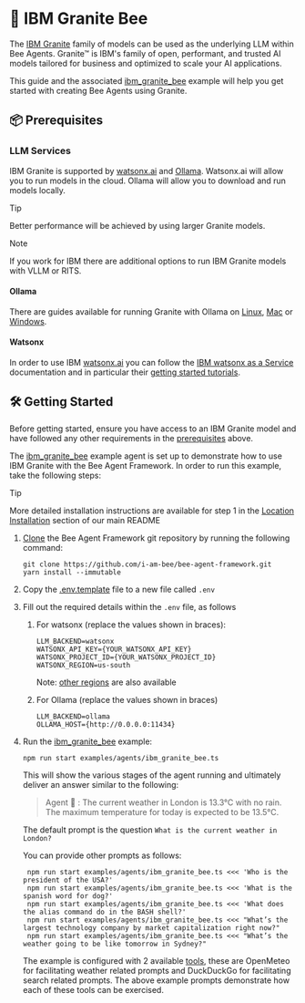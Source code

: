 # 🐝 IBM Granite Bee

The [IBM Granite](https://www.ibm.com/granite) family of models can be used as the underlying LLM within Bee Agents. Granite™ is IBM's family of open, performant, and trusted AI models tailored for business and optimized to scale your AI applications.

This guide and the associated [ibm_granite_bee](/examples/agents/ibm_granite_bee.ts) example will help you get started with creating Bee Agents using Granite.

## 📦 Prerequisites

### LLM Services

IBM Granite is supported by [watsonx.ai](https://www.ibm.com/products/watsonx-ai) and [Ollama](https://ollama.com/). Watsonx.ai will allow you to run models in the cloud. Ollama will allow you to download and run models locally.

> [!TIP]
> Better performance will be achieved by using larger Granite models.

> [!NOTE]
> If you work for IBM there are additional options to run IBM Granite models with VLLM or RITS.

#### Ollama

There are guides available for running Granite with Ollama on [Linux](https://www.ibm.com/granite/docs/run/granite-on-linux/granite/), [Mac](https://www.ibm.com/granite/docs/run/granite-on-mac/granite/) or [Windows](https://www.ibm.com/granite/docs/run/granite-on-windows/granite/).

#### Watsonx

In order to use IBM [watsonx.ai](https://www.ibm.com/products/watsonx-ai) you can follow the [IBM watsonx as a Service](https://www.ibm.com/docs/en/watsonx/saas) documentation and in particular their [getting started tutorials](https://www.ibm.com/docs/en/watsonx/saas?topic=getting-started-tutorials).

## 🛠️ Getting Started

Before getting started, ensure you have access to an IBM Granite model and have followed any other requirements in the [prerequisites](#prerequisites) above.

The [ibm_granite_bee](/examples/agents/ibm_granite_bee.ts) example agent is set up to demonstrate how to use IBM Granite with the Bee Agent Framework. In order to run this example, take the following steps:

> [!TIP]
> More detailed installation instructions are available for step 1 in the [Location Installation](https://github.com/i-am-bee/bee-agent-framework?tab=readme-ov-file#local-installation) section of our main README

1. [Clone](https://docs.github.com/en/repositories/creating-and-managing-repositories/cloning-a-repository) the Bee Agent Framework git repository by running the following command:

   ```shell
   git clone https://github.com/i-am-bee/bee-agent-framework.git
   yarn install --immutable
   ```

1. Copy the [.env.template](/.env.template) file to a new file called `.env`

1. Fill out the required details within the `.env` file, as follows

   1. For watsonx (replace the values shown in braces):

      ```.env
      LLM_BACKEND=watsonx
      WATSONX_API_KEY={YOUR_WATSONX_API_KEY}
      WATSONX_PROJECT_ID={YOUR_WATSONX_PROJECT_ID}
      WATSONX_REGION=us-south
      ```

      Note: [other regions](https://www.ibm.com/docs/en/watsonx/saas?topic=integrations-regional-availability-cloud) are also available

   1. For Ollama (replace the values shown in braces)

      ```.env
      LLM_BACKEND=ollama
      OLLAMA_HOST={http://0.0.0.0:11434}
      ```

1. Run the [ibm_granite_bee](/examples/agents/ibm_granite_bee.ts) example:

   ```shell
   npm run start examples/agents/ibm_granite_bee.ts
   ```

   This will show the various stages of the agent running and ultimately deliver an answer similar to the following:

   > Agent 🤖 : The current weather in London is 13.3°C with no rain. The maximum temperature for today is expected to be 13.5°C.

   The default prompt is the question `What is the current weather in London?`

   You can provide other prompts as follows:

   ```shell
    npm run start examples/agents/ibm_granite_bee.ts <<< 'Who is the president of the USA?'
    npm run start examples/agents/ibm_granite_bee.ts <<< 'What is the spanish word for dog?'
    npm run start examples/agents/ibm_granite_bee.ts <<< 'What does the alias command do in the BASH shell?'
    npm run start examples/agents/ibm_granite_bee.ts <<< "What’s the largest technology company by market capitalization right now?"
    npm run start examples/agents/ibm_granite_bee.ts <<< "What’s the weather going to be like tomorrow in Sydney?"
   ```

   The example is configured with 2 available [tools](/docs/tools.md), these are OpenMeteo for facilitating weather related prompts and DuckDuckGo for facilitating search related prompts. The above example prompts demonstrate how each of these tools can be exercised.
